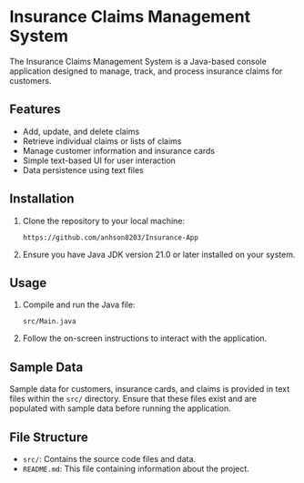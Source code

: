 # Insurance Claims Management System

The Insurance Claims Management System is a Java-based console application designed to manage, track, and process insurance claims for customers.

## Features

- Add, update, and delete claims
- Retrieve individual claims or lists of claims
- Manage customer information and insurance cards
- Simple text-based UI for user interaction
- Data persistence using text files

## Installation

1. Clone the repository to your local machine:
    ```
    https://github.com/anhson8203/Insurance-App
    ```

2. Ensure you have Java JDK version 21.0 or later installed on your system.

## Usage
1. Compile and run the Java file:
    ```
    src/Main.java
    ```

2. Follow the on-screen instructions to interact with the application.

## Sample Data
Sample data for customers, insurance cards, and claims is provided in text files within the `src/` directory. Ensure that these files exist and are populated with sample data before running the application.

## File Structure
- `src/`: Contains the source code files and data.
- `README.md`: This file containing information about the project.
